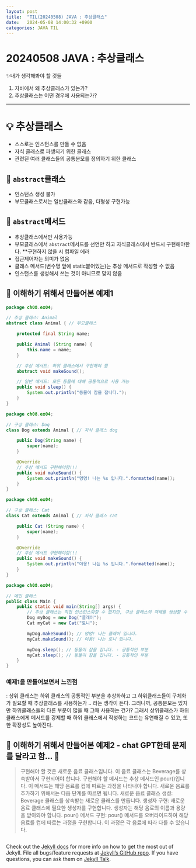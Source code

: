 ```yaml
---
layout: post
title:  "TIL(20240508) JAVA : 추상클래스"
date:   2024-05-08 14:00:32 +0900
categories: JAVA TIL
---
```

20240508 JAVA : 추상클래스
===============================

✨내가 생각해봐야 할 것들
1) 자바에서 왜 추상클래스가 있는가?
2) 추상클래스는 어떤 경우에 사용되는가?
-------------------------------

# 💡 추상클래스
- 스스로는 인스턴스를 만들 수 없음
- 자식 클래스로 파생되기 위한 클래스
- 관련된 여러 클래스들의 공통분모를 정의하기 위한 클래스

## 📌 `abstract`클래스
- 인스턴스 생성 불가
- 부모클래스로서는 일반클래스와 같음, 다형성 구현가능

## 📌 `abstract`메서드
- 추상클래스에서만 사용가능
- 부모클래스에서 `abstract`메서드를 선언만 하고 자식클래스에서 반드시 구현해야한다. **구현하지 않을 시 컴파일 에러
- 접근제어자는 의미가 없음
- 클래스 메서드(변수명 앞에 static붙어있는)는 추상 메서드로 작성할 수 없음
- 인스턴스를 생성해서 쓰는 것이 아니므로 맞지 않음

## 💬 이해하기 위해서 만들어본 예제1 
```java
package ch08.ex04;

// 추상 클래스: Animal 
abstract class Animal { // 부모클래스

    protected final String name;

    public Animal (String name) {
        this.name = name;
    }

    // 추상 메서드: 하위 클래스에서 구현해야 함
    abstract void makeSound();

    // 일반 메서드: 모든 동물에 대해 공통적으로 사용 가능
    public void sleep() {
        System.out.println("동물이 잠을 잡니다.");
    }
}
```
```java
package ch08.ex04;

// 구상 클래스: Dog
class Dog extends Animal { // 자식 클래스 dog

    public Dog(String name) {
        super(name);
    }

    @Override
    // 추상 메서드 구현해야함!!!
    public void makeSound() {
        System.out.println("멍멍! 나는 %s 입니다.".formatted(name));
    }
}
```
```java
package ch08.ex04;

// 구상 클래스: Cat
class Cat extends Animal { // 자식 클래스 cat

    public Cat (String name) {
        super(name);
    }

    @Override
    // 추상 메서드 구현해야함!!!
    public void makeSound() {
        System.out.println("야옹! 나는 %s 입니다.".formatted(name));
    }
}

```
```java
package ch08.ex04;

// 메인 클래스
public class Main {
    public static void main(String[] args) {
        // 추상 클래스는 직접 인스턴스화할 수 없지만, 구상 클래스의 객체를 생성할 수 있습니다.
        Dog myDog = new Dog("클레어"); 
        Cat myCat = new Cat("토니");

        myDog.makeSound(); // 멍멍! 나는 클레어 입니다.
        myCat.makeSound(); // 야옹! 나는 토니 입니다.

        myDog.sleep(); // 동물이 잠을 잡니다. - 공통적인 부분
        myCat.sleep(); // 동물이 잠을 잡니다. - 공통적인 부분
    }
}

```

### 예제1을 만들어보면서 느낀점 
: 상위 클래스는 하위 클래스의 공통적인 부분을 추상화하고 그 하위클래스들이 구체화가 필요할 때 추상클래스를 사용하는가 .. 라는 생각이 든다. 
그러니까, 공통분모는 있지만 하위클래스들의 다른 부분이 많을 때 그때 사용하는 건가? 그래서 상위클래스가 하위클래스에게 메서드를 강제할 때
하위 클래스에서 작성하는 코드는 유연해질 수 있고, 또한 확장성도 높아진다. 

## 💬 이해하기 위해서 만들어본 예제2 - chat GPT한테 문제를 달라고 함... 🤣

> 구현해야 할 것은 새로운 음료 클래스입니다. 이 음료 클래스는 Beverage를 상속받아서 구현되어야 합니다. 구현해야 할 메서드는 추상 메서드인 pour()입니다. 이 메서드는 해당 음료를 컵에 따르는 과정을 나타내야 합니다. 새로운 음료를 추가하기 위해서는 다음 단계를 따르면 됩니다. 새로운 음료 클래스 생성: Beverage 클래스를 상속받는 새로운 클래스를 만듭니다. 생성자 구현: 새로운 음료 클래스에 필요한 생성자를 구현합니다. 생성자는 해당 음료의 이름과 용량을 받아와야 합니다. pour() 메서드 구현: pour() 메서드를 오버라이드하여 해당 음료를 컵에 따르는 과정을 구현합니다. 이 과정은 각 음료에 따라 다를 수 있습니다.

```java


```



Check out the [Jekyll docs][jekyll-docs] for more info on how to get the most out of Jekyll. File all bugs/feature requests at [Jekyll’s GitHub repo][jekyll-gh]. If you have questions, you can ask them on [Jekyll Talk][jekyll-talk].

[jekyll-docs]: https://jekyllrb.com/docs/home
[jekyll-gh]:   https://github.com/jekyll/jekyll
[jekyll-talk]: https://talk.jekyllrb.com/
